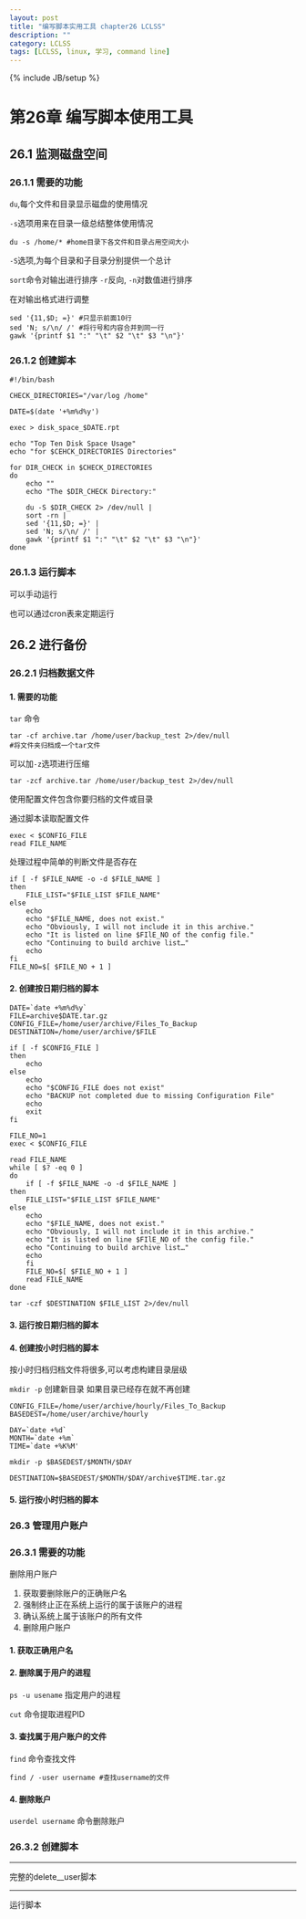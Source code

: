 ```yaml
---
layout: post
title: "编写脚本实用工具 chapter26 LCLSS"
description: ""
category: LCLSS
tags: [LCLSS, linux, 学习, command line]
---
```

{% include JB/setup %}

# 第26章 编写脚本使用工具

## 26.1 监测磁盘空间

### 26.1.1 需要的功能

`du`,每个文件和目录显示磁盘的使用情况

`-s`选项用来在目录一级总结整体使用情况

    du -s /home/* #home目录下各文件和目录占用空间大小
    
`-S`选项,为每个目录和子目录分别提供一个总计

`sort`命令对输出进行排序 `-r`反向, `-n`对数值进行排序

在对输出格式进行调整

    sed '{11,$D; =}' #只显示前面10行
    sed 'N; s/\n/ /' #将行号和内容合并到同一行
    gawk '{printf $1 ":" "\t" $2 "\t" $3 "\n"}'
    
### 26.1.2 创建脚本

    #!/bin/bash
    
    CHECK_DIRECTORIES="/var/log /home"
    
    DATE=$(date '+%m%d%y')
    
    exec > disk_space_$DATE.rpt
    
    echo "Top Ten Disk Space Usage"
    echo "for $CEHCK_DIRECTORIES Directories"
	
	for DIR_CHECK in $CHECK_DIRECTORIES
	do
	    echo ""
	    echo "The $DIR_CHECK Directory:"
	    
	    du -S $DIR_CHECK 2> /dev/null |
	    sort -rn |
	    sed '{11,$D; =}' |
	    sed 'N; s/\n/ /' |
	    gawk '{printf $1 ":" "\t" $2 "\t" $3 "\n"}'  
	done
    

### 26.1.3 运行脚本

可以手动运行

也可以通过cron表来定期运行

## 26.2 进行备份

### 26.2.1 归档数据文件

#### 1. 需要的功能

`tar` 命令

    tar -cf archive.tar /home/user/backup_test 2>/dev/null
    #将文件夹归档成一个tar文件
    
可以加`-z`选项进行压缩

    tar -zcf archive.tar /home/user/backup_test 2>/dev/null
    
使用配置文件包含你要归档的文件或目录

通过脚本读取配置文件

    exec < $CONFIG_FILE
    read FILE_NAME
    
处理过程中简单的判断文件是否存在

    if [ -f $FILE_NAME -o -d $FILE_NAME ]
    then
        FILE_LIST="$FILE_LIST $FILE_NAME"
    else
        echo
        echo "$FILE_NAME, does not exist."
        echo "Obviously, I will not include it in this archive."
        echo "It is listed on line $FIlE_NO of the config file."
        echo "Continuing to build archive list…"
        echo
    fi
    FILE_NO=$[ $FILE_NO + 1 ]
    
    
#### 2. 创建按日期归档的脚本

    DATE=`date +%m%d%y`
    FILE=archive$DATE.tar.gz
    CONFIG_FILE=/home/user/archive/Files_To_Backup
    DESTINATION=/home/user/archive/$FILE
    
    if [ -f $CONFIG_FILE ]
    then
        echo
    else
        echo
        echo "$CONFIG_FILE does not exist"
        echo "BACKUP not completed due to missing Configuration File"
        echo
        exit
    fi
    
    FILE_NO=1
    exec < $CONFIG_FILE
    
    read FILE_NAME
    while [ $? -eq 0 ]
    do
        if [ -f $FILE_NAME -o -d $FILE_NAME ]
    then
        FILE_LIST="$FILE_LIST $FILE_NAME"
    else
        echo
        echo "$FILE_NAME, does not exist."
        echo "Obviously, I will not include it in this archive."
        echo "It is listed on line $FIlE_NO of the config file."
        echo "Continuing to build archive list…"
        echo
    	fi
    	FILE_NO=$[ $FILE_NO + 1 ]
    	read FILE_NAME
    done
    
    tar -czf $DESTINATION $FILE_LIST 2>/dev/null
    
#### 3. 运行按日期归档的脚本

#### 4. 创建按小时归档的脚本

按小时归档归档文件将很多,可以考虑构建目录层级

`mkdir -p` 创建新目录 如果目录已经存在就不再创建

    CONFIG_FILE=/home/user/archive/hourly/Files_To_Backup
    BASEDEST=/home/user/archive/hourly
    
    DAY=`date +%d`
    MONTH=`date +%m`
    TIME=`date +%K%M'
    
    mkdir -p $BASEDEST/$MONTH/$DAY
    
    DESTINATION=$BASEDEST/$MONTH/$DAY/archive$TIME.tar.gz
    
#### 5. 运行按小时归档的脚本

### 26.3 管理用户账户

### 26.3.1 需要的功能

删除用户账户

1. 获取要删除账户的正确账户名
2. 强制终止正在系统上运行的属于该账户的进程
3. 确认系统上属于该账户的所有文件
4. 删除用户账户

#### 1. 获取正确用户名

#### 2. 删除属于用户的进程

`ps -u usename` 指定用户的进程

`cut` 命令提取进程PID

#### 3. 查找属于用户账户的文件

`find` 命令查找文件

    find / -user username #查找username的文件
    
#### 4. 删除账户

`userdel username` 命令删除账户

### 26.3.2 创建脚本

____
完整的delete__user脚本
____

运行脚本




 
  